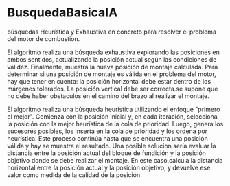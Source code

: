 # BusquedaBasicaIA
búsquedas Heurística y Exhaustiva en concreto para resolver el problema del motor de combustion.

El algoritmo realiza una búsqueda exhaustiva explorando las posiciones en ambos sentidos, actualizando la posición actual según las condiciones de validez. Finalmente, muestra la nueva posición de montaje calculada.
Para determinar si una posición de montaje es válida en el problema del motor, hay que tener en cuenta: la posición horizontal debe estar dentro de los márgenes tolerados. La posición vertical debe ser correcta.se supone que no debe haber obstaculos en el camino del brazo al realizar el montaje.

El algoritmo realiza una búsqueda heurística utilizando el enfoque "primero el mejor". Comienza con la posición inicial y, en cada iteración, selecciona la posición con la mejor heurística de la cola de prioridad. Luego, genera los sucesores posibles, los inserta en la cola de prioridad y los ordena por heurística. Este proceso continúa hasta que se encuentra una posición válida y hay se muestra el resultado.
Una posible solucion sería evaluar la distancia entre la posición actual del bloque de fundición y la posición objetivo donde se debe realizar el montaje. En este caso,calcula la distancia horizontal entre la posición actual y la posición objetivo, y devuelve ese valor como medida de la calidad de la posición.
